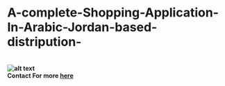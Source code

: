 # A-complete-Shopping-Application-In-Arabic-Jordan-based-distripution-
<br><b>![alt text](https://github.com/[username]/[reponame]/blob/[branch]/image.jpg?raw=true)
<br><b> Contact For more
  <a href="http://rashedalkhatib.epizy.com/" >here</a>
